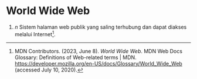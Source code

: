 # World Wide Web

1. _n_ Sistem halaman web publik yang saling terhubung dan dapat diakses melalui Internet[^1].

[^1]: MDN Contributors. (2023, June 8). _World Wide Web_. MDN Web Docs Glossary: Definitions of Web-related terms | MDN. <https://developer.mozilla.org/en-US/docs/Glossary/World_Wide_Web> (accessed July 10, 2020).
